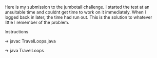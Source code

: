 
Here is my submission to the jumbotail challenge. I started the test at an unsuitable time and 
couldnt get time to work on it immediately. When I logged back in later, the time had run out.
This is the solution to whatever little I remember of the problem.

Instructions

-> javac TravelLoops.java

-> java TravelLoops
